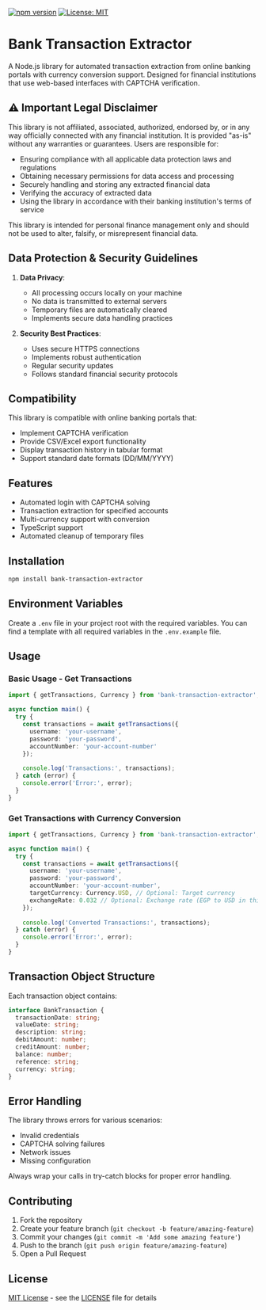 [![npm version](https://badge.fury.io/js/bank-transaction-extractor.svg)](https://badge.fury.io/js/bank-transaction-extractor)
[![License: MIT](https://img.shields.io/badge/License-MIT-yellow.svg)](https://opensource.org/licenses/MIT)

# Bank Transaction Extractor

A Node.js library for automated transaction extraction from online banking portals with currency conversion support. Designed for financial institutions that use web-based interfaces with CAPTCHA verification.

## ⚠️ Important Legal Disclaimer

This library is not affiliated, associated, authorized, endorsed by, or in any way officially connected with any financial institution. It is provided "as-is" without any warranties or guarantees. Users are responsible for:

- Ensuring compliance with all applicable data protection laws and regulations
- Obtaining necessary permissions for data access and processing
- Securely handling and storing any extracted financial data
- Verifying the accuracy of extracted data
- Using the library in accordance with their banking institution's terms of service

This library is intended for personal finance management only and should not be used to alter, falsify, or misrepresent financial data.

## Data Protection & Security Guidelines

1. **Data Privacy**:
   - All processing occurs locally on your machine
   - No data is transmitted to external servers
   - Temporary files are automatically cleared
   - Implements secure data handling practices

2. **Security Best Practices**:
   - Uses secure HTTPS connections
   - Implements robust authentication
   - Regular security updates
   - Follows standard financial security protocols

## Compatibility

This library is compatible with online banking portals that:
- Implement CAPTCHA verification
- Provide CSV/Excel export functionality
- Display transaction history in tabular format
- Support standard date formats (DD/MM/YYYY)

## Features

- Automated login with CAPTCHA solving
- Transaction extraction for specified accounts
- Multi-currency support with conversion
- TypeScript support
- Automated cleanup of temporary files

## Installation

```bash
npm install bank-transaction-extractor
```

## Environment Variables

Create a `.env` file in your project root with the required variables. You can find a template with all required variables in the `.env.example` file.

## Usage

### Basic Usage - Get Transactions

```typescript
import { getTransactions, Currency } from 'bank-transaction-extractor';

async function main() {
  try {
    const transactions = await getTransactions({
      username: 'your-username',
      password: 'your-password',
      accountNumber: 'your-account-number'
    });
    
    console.log('Transactions:', transactions);
  } catch (error) {
    console.error('Error:', error);
  }
}
```

### Get Transactions with Currency Conversion

```typescript
import { getTransactions, Currency } from 'bank-transaction-extractor';

async function main() {
  try {
    const transactions = await getTransactions({
      username: 'your-username',
      password: 'your-password',
      accountNumber: 'your-account-number',
      targetCurrency: Currency.USD, // Optional: Target currency
      exchangeRate: 0.032 // Optional: Exchange rate (EGP to USD in this example)
    });
    
    console.log('Converted Transactions:', transactions);
  } catch (error) {
    console.error('Error:', error);
  }
}
```

## Transaction Object Structure

Each transaction object contains:

```typescript
interface BankTransaction {
  transactionDate: string;
  valueDate: string;
  description: string;
  debitAmount: number;
  creditAmount: number;
  balance: number;
  reference: string;
  currency: string;
}
```

## Error Handling

The library throws errors for various scenarios:
- Invalid credentials
- CAPTCHA solving failures
- Network issues
- Missing configuration

Always wrap your calls in try-catch blocks for proper error handling.

## Contributing

1. Fork the repository
2. Create your feature branch (`git checkout -b feature/amazing-feature`)
3. Commit your changes (`git commit -m 'Add some amazing feature'`)
4. Push to the branch (`git push origin feature/amazing-feature`)
5. Open a Pull Request

## License

[MIT License](LICENSE) - see the [LICENSE](LICENSE) file for details